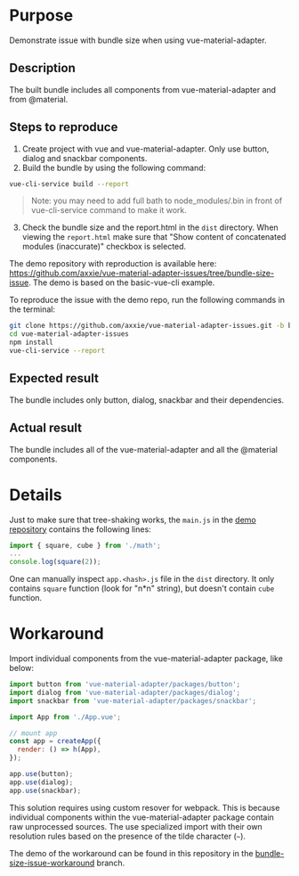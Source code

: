 # Purpose

Demonstrate issue with bundle size when using vue-material-adapter.

## Description

The built bundle includes all components from vue-material-adapter and from @material.

## Steps to reproduce

1. Create project with vue and vue-material-adapter. Only use button, dialog and snackbar components.
2. Build the bundle by using the following command:
```bash
vue-cli-service build --report
```

> Note: you may need to add full bath to node_modules/.bin in front of vue-cli-service command to make it work.

3. Check the bundle size and the report.html in the `dist` directory. When viewing the `report.html` make sure that "Show content of concatenated modules (inaccurate)" checkbox is selected.

The demo repository with reproduction is available here: https://github.com/axxie/vue-material-adapter-issues/tree/bundle-size-issue. The demo is based on the basic-vue-cli example.

To reproduce the issue with the demo repo, run the following commands in the terminal:

```bash
git clone https://github.com/axxie/vue-material-adapter-issues.git -b bundle-size-issue
cd vue-material-adapter-issues
npm install
vue-cli-service --report
``` 

## Expected result

The bundle includes only button, dialog, snackbar and their dependencies.

## Actual result

The bundle includes all of the vue-material-adapter and all the @material components.

# Details

Just to make sure that tree-shaking works, the `main.js` in the [demo repository](https://github.com/axxie/vue-material-adapter-issues/tree/bundle-size-issue) contains the following lines:

```javascript
import { square, cube } from './math';
...
console.log(square(2));
```

One can manually inspect `app.<hash>.js` file in the `dist` directory. It only contains `square` function (look for "n*n" string), but doesn't contain `cube` function.

# Workaround

Import individual components from the vue-material-adapter package, like below:
```javascript
import button from 'vue-material-adapter/packages/button';
import dialog from 'vue-material-adapter/packages/dialog';
import snackbar from 'vue-material-adapter/packages/snackbar';

import App from './App.vue';

// mount app
const app = createApp({
  render: () => h(App),
});

app.use(button);
app.use(dialog);
app.use(snackbar);
```

This solution requires using custom resover for webpack. This is because individual components within the vue-material-adapter package contain raw unprocessed sources. The use specialized import with their own resolution rules based on the presence of the tilde character (`~`).

The demo of the workaround can be found in this repository in the [bundle-size-issue-workaround](https://github.com/axxie/vue-material-adapter-issues/tree/bundle-size-issue-workaround) branch.
